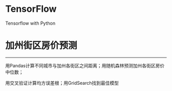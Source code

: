 # TensorFlow
Tensorflow with Python

# 加州街区房价预测
-----
用Pandas计算不同城市与加州各街区之间距离；用随机森林预测加州各街区房价中位数；

用交叉验证计算均方误差根；用GridSearch找到最佳模型
